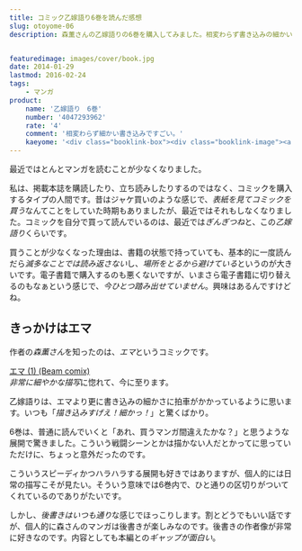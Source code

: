 ```yaml
---
title: コミック乙嫁語り6巻を読んだ感想
slug: otoyome-06
description: 森薫さんの乙嫁語りの6巻を購入してみました。相変わらず書き込みの細かい美しい絵で、非常に読み応えのある作品だと思います。6巻はそれまでの話とは打って変わり、息もつかせぬ展開でハラハラしました。そのせいか、いつもより短く感じてしまいました。


featuredimage: images/cover/book.jpg
date: 2014-01-29
lastmod: 2016-02-24
tags: 
    - マンガ
product:
    name: '乙嫁語り　6巻'
    number: '4047293962'
    rate: '4'
    comment: '相変わらず細かい書き込みですごい。'
    kaeyome: '<div class="booklink-box"><div class="booklink-image"><a href="http://www.amazon.co.jp/exec/obidos/asin/4047293962/illusionspace-22/" rel="nofollow" target="_blank"><img src="http://ecx.images-amazon.com/images/I/61cqd5pod0L._SL160_.jpg" style="border: none;" /></a></div><div class="booklink-info"><div class="booklink-name"><a href="http://www.amazon.co.jp/exec/obidos/asin/4047293962/illusionspace-22/" rel="nofollow" target="_blank">乙嫁語り 6巻 (ビームコミックス)</a><div class="booklink-powered-date">posted with <a href="http://yomereba.com" rel="nofollow" target="_blank">ヨメレバ</a></div></div><div class="booklink-detail">森 薫 KADOKAWA/エンターブレイン 2014-01-14    </div><div class="booklink-link2"><div class="shoplinkamazon"><a href="http://www.amazon.co.jp/exec/obidos/asin/4047293962/illusionspace-22/" rel="nofollow" target="_blank" title="アマゾン" >Amazonで購入</a></div><div class="shoplinkrakuten"><a href="http://hb.afl.rakuten.co.jp/hgc/11acbc01.369b1bf6.11acbc02.cabf9fe9/?pc=http%3A%2F%2Fbooks.rakuten.co.jp%2Frb%2F12602704%2F%3Fscid%3Daf_ich_link_urltxt%26m%3Dhttp%3A%2F%2Fm.rakuten.co.jp%2Fev%2Fbook%2F" rel="nofollow" target="_blank" title="楽天ブックス" >楽天ブックスで購入</a></div>                  	  <div class="shoplinkkino"><a href="http://ck.jp.ap.valuecommerce.com/servlet/referral?sid=3085416&pid=882196163&vc_url=http%3A%2F%2Fwww.kinokuniya.co.jp%2Ff%2Fdsg-01-9784047293960" target="_blank" title="kino" >紀伊國屋書店で購入<img src="http://ad.jp.ap.valuecommerce.com/servlet/gifbanner?sid=3085416&pid=882196163" height="1" width="1" border="0"></a></div>	  	  	</div></div><div class="booklink-footer"></div></div>'
---
```


最近ではとんとマンガを読むことが少なくなりました。

私は、掲載本誌を購読したり、立ち読みしたりするのではなく、コミックを購入するタイプの人間です。昔はジャケ買いのような感じで、<em>表紙を見てコミックを買う</em>なんてことをしていた時期もありましたが、最近ではそれもしなくなりました。コミックを自分で買って読んでいるのは、最近では<em>ぎんぎつね</em>と、この<em>乙嫁語り</em>くらいです。

買うことが少なくなった理由は、書籍の状態で持っていても、基本的に一度読んだら<em>滅多なことでは読み返さない</em>し、<em>場所をとるから避けている</em>というのが大きいです。電子書籍で購入するのも悪くないですが、いまさら電子書籍に切り替えるのもなぁという感じで、<em>今ひとつ踏み出せていません</em>。興味はあるんですけどね。


## きっかけはエマ


作者の<em>森薫さん</em>を知ったのは、<em>エマ</em>というコミックです。

<div data-role="amazonjs" data-asin="4757709722" data-locale="JP" data-tmpl="" data-img-size="" class="asin_4757709722_JP_ amazonjs_item"><div class="amazonjs_indicator"><span class="amazonjs_indicator_img"></span><a class="amazonjs_indicator_title" href="#">エマ (1) (Beam comix)</a><span class="amazonjs_indicator_footer"></span></div></div>
<em>非常に細やかな描写</em>に惚れて、今に至ります。

乙嫁語りは、エマより更に書き込みの細かさに拍車がかかっているように思います。いつも「<em>描き込みすげえ！細かっ！</em>」と驚くばかり。

6巻は、普通に読んでいくと「あれ、買うマンガ間違えたかな？」と思うような展開で驚きました。こういう戦闘シーンとかは描かない人だとかってに思っていただけに、ちょっと意外だったのです。

こういうスピーディかつハラハラする展開も好きではありますが、個人的には日常の描写こそが見たい。そういう意味では6巻内で、ひと通りの区切りがついてくれているのでありがたいです。

しかし、<em>後書きはいつも通り</em>な感じでほっこりします。割とどうでもいい話ですが、個人的に森さんのマンガは後書きが楽しみなのです。後書きの作者像が非常に好きなのです。内容としても本編との<em>ギャップが面白い</em>。


  